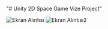 "# Unity 2D Space Game Vize Project" 

![Ekran Alıntısı](https://user-images.githubusercontent.com/37957489/88457615-a067ef80-ce90-11ea-9739-12448bfe6854.PNG)
![Ekran Alıntısı2](https://user-images.githubusercontent.com/37957489/88457617-a231b300-ce90-11ea-8bfb-1dd1df327a46.PNG)
